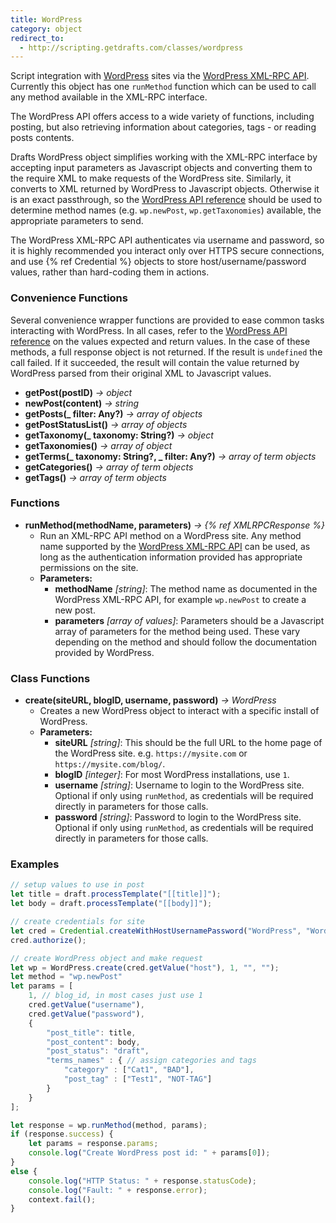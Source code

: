 ```yaml
---
title: WordPress
category: object
redirect_to:
  - http://scripting.getdrafts.com/classes/wordpress
---
```


Script integration with [WordPress](http://wordpress.org) sites via the [WordPress XML-RPC API](https://codex.wordpress.org/XML-RPC_WordPress_API). Currently this object has one `runMethod` function which can be used to call any method available in the XML-RPC interface.

The WordPress API offers access to a wide variety of functions, including posting, but also retrieving information about categories, tags - or reading posts contents.

Drafts WordPress object simplifies working with the XML-RPC interface by accepting input parameters as Javascript objects and converting them to the require XML to make requests of the WordPress site. Similarly, it converts to XML returned by WordPress to Javascript objects. Otherwise it is an exact passthrough, so the [WordPress API reference](https://codex.wordpress.org/XML-RPC_WordPress_API) should be used to determine method names (e.g. `wp.newPost`, `wp.getTaxonomies`) available, the appropriate parameters to send.

The WordPress XML-RPC API authenticates via username and password, so it is highly recommended you interact only over HTTPS secure connections, and use {% ref Credential %} objects to store host/username/password values, rather than hard-coding them in actions.

### Convenience Functions

Several convenience wrapper functions are provided to ease common tasks interacting with WordPress. In all cases, refer to the [WordPress API reference](https://codex.wordpress.org/XML-RPC_WordPress_API) on the values expected and return values. In the case of these methods, a full response object is not returned. If the result is `undefined` the call failed. If it succeeded, the result will contain the value returned by WordPress parsed from their original XML to Javascript values.

- **getPost(postID)** _-> object_
- **newPost(content)** _-> string_
- **getPosts(_ filter: Any?)** _-> array of objects_
- **getPostStatusList()** _-> array of objects_
- **getTaxonomy(_ taxonomy: String?)** _-> object_
- **getTaxonomies()** _-> array of object_   
- **getTerms(_ taxonomy: String?, _ filter: Any?)** _-> array of term objects_
- **getCategories()** _-> array of term objects_
- **getTags()** _-> array of term objects_

### Functions

- **runMethod(methodName, parameters)** *-> {% ref XMLRPCResponse %}*
  - Run an XML-RPC API method on a WordPress site. Any method name supported by the [WordPress XML-RPC API](https://codex.wordpress.org/XML-RPC_WordPress_API) can be used, as long as the authentication information provided has appropriate permissions on the site.
  - **Parameters:**
    - **methodName** _[string]_: The method name as documented in the WordPress XML-RPC API, for example `wp.newPost` to create a new post.
    - **parameters** _[array of values]_: Parameters should be a Javascript array of parameters for the method being used. These vary depending on the method and should follow the documentation provided by WordPress.

### Class Functions

- **create(siteURL, blogID, username, password)** *-> WordPress*
  - Creates a new WordPress object to interact with a specific install of WordPress.
  - **Parameters:**
    - **siteURL** *[string]*: This should be the full URL to the home page of the WordPress site. e.g. `https://mysite.com` or `https://mysite.com/blog/`.
    - **blogID** _[integer]_: For most WordPress installations, use `1`.
    - **username** _[string]_: Username to login to the WordPress site. Optional if only using `runMethod`, as credentials will be required directly in parameters for those calls.
    - **password** _[string]_: Password to login to the WordPress site. Optional if only using `runMethod`, as credentials will be required directly in parameters for those calls.

### Examples

```javascript
// setup values to use in post
let title = draft.processTemplate("[[title]]");
let body = draft.processTemplate("[[body]]");

// create credentials for site
let cred = Credential.createWithHostUsernamePassword("WordPress", "WordPress credentials. Include full URL (with http://) of the home page of your WordPress site in the host field.");
cred.authorize();

// create WordPress object and make request
let wp = WordPress.create(cred.getValue("host"), 1, "", "");
let method = "wp.newPost"
let params = [
	1, // blog_id, in most cases just use 1
	cred.getValue("username"),
	cred.getValue("password"),
	{
		"post_title": title,
		"post_content": body,
		"post_status": "draft",
		"terms_names" : { // assign categories and tags
			"category" : ["Cat1", "BAD"],
			"post_tag" : ["Test1", "NOT-TAG"]
		}
	}
];

let response = wp.runMethod(method, params);
if (response.success) {
	let params = response.params;
	console.log("Create WordPress post id: " + params[0]);
}
else {
	console.log("HTTP Status: " + response.statusCode);
	console.log("Fault: " + response.error);
	context.fail();
}
```
